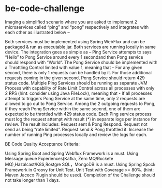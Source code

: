 # be-code-challenge
Imaging a simplified scenario where you are asked to implement 2 microservices called “ping” and “pong” respectively and integrates with each other as illustrated below –

Both services must be implemented using Spring WebFlux and can be packaged & run as executable jar.
Both services are running locally in same device. The integration goes as simple as – Ping Service attempts to says “Hello” to Pong Service around every 1 secondand then Pong service should respond with “World”.
The Pong Service should be implemented with a Throttling Control limited with value 1, meaning that –
For any given second, there is only 1 requests can be handled by it.
For those additional requests coming in the given second, Pong Service should return 429 status code.
Multiple Ping Services should be running as separate JVM Process with capability of Rate Limit Control across all processes with only 2 RPS (hint: consider using Java FileLock), meaning that -
If all processes attempt to triggers Pong Service at the same time, only 2 requests are allowed to go out to Pong Service.
Among the 2 outgoing requests to Pong, if they reach Pong Service within the same second, one of them are expected to be throttled with 429 status code.
Each Ping service process must log the request attempt with result (*)  in separate logs per instance for review. The result includes:
Request sent & Pong Respond.
Request not send as being “rate limited”.
Request send & Pong throttled it.
Increase the number of running Ping processes locally and review the logs for each.


BE Code Quality Acceptance Criteria:

Using Spring Boot and Spring Webflux Framework is a must.
Using Message queue Experiences(Kafka, Zero MQ/Rockete MQ),Hazalcast/K8S,Rostgre SQL，MongoDB is a must.
Using Spring Spock Framework in Groovy for Unit Test.
Unit Test with Coverage >= 80%. (hint: Maven Jacoco Plugin should be used).
Completion of the Challenge should not take longer than 1 days.
